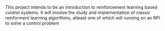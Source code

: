 This project intends to be an introduction to reinforcement learning based control systems. It will involve the study and implementation of classic reinforment learning algorithms, atleast one of which will running on an RPi to solve a control problem
